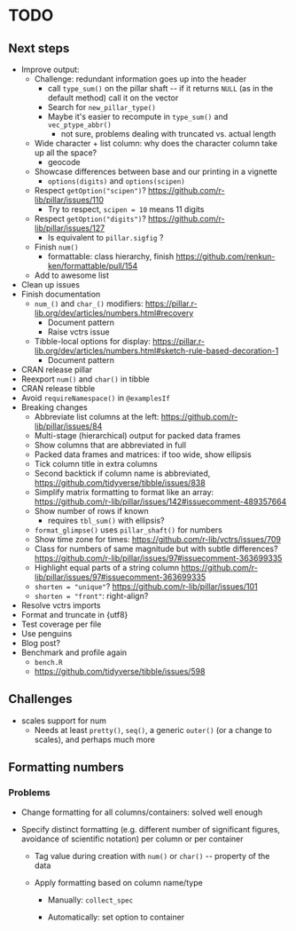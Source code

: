 # TODO

## Next steps

- Improve output:
    - Challenge: redundant information goes up into the header
        - call `type_sum()` on the pillar shaft -- if it returns `NULL` (as in the default method) call it on the vector
        - Search for `new_pillar_type()`
        - Maybe it's easier to recompute in `type_sum()` and `vec_ptype_abbr()`
            - not sure, problems dealing with truncated vs. actual length
    - Wide character + list column: why does the character column take up all the space?
        - geocode
    - Showcase differences between base and our printing in a vignette
        - `options(digits)` and `options(scipen)`
    - Respect `getOption("scipen")`? <https://github.com/r-lib/pillar/issues/110>
        - Try to respect, `scipen = 10` means 11 digits
    - Respect `getOption("digits")`? <https://github.com/r-lib/pillar/issues/127>
        - Is equivalent to `pillar.sigfig` ?
    - Finish `num()`
        - formattable: class hierarchy, finish <https://github.com/renkun-ken/formattable/pull/154>
    - Add to awesome list
- Clean up issues
- Finish documentation
    - `num_()` and `char_()` modifiers: <https://pillar.r-lib.org/dev/articles/numbers.html#recovery>
        - Document pattern
        - Raise vctrs issue
    - Tibble-local options for display: <https://pillar.r-lib.org/dev/articles/numbers.html#sketch-rule-based-decoration-1>
        - Document pattern
- CRAN release pillar
- Reexport `num()` and `char()` in tibble
- CRAN release tibble
- Avoid `requireNamespace()` in `@examplesIf`
- Breaking changes
    - Abbreviate list columns at the left: <https://github.com/r-lib/pillar/issues/84>
    - Multi-stage (hierarchical) output for packed data frames
    - Show columns that are abbreviated in full
    - Packed data frames and matrices: if too wide, show ellipsis
    - Tick column title in extra columns
    - Second backtick if column name is abbreviated, <https://github.com/tidyverse/tibble/issues/838>
    - Simplify matrix formatting to format like an array: <https://github.com/r-lib/pillar/issues/142#issuecomment-489357664>
    - Show number of rows if known
        - requires `tbl_sum()` with ellipsis?
    - `format_glimpse()` uses `pillar_shaft()` for numbers
    - Show time zone for times: <https://github.com/r-lib/vctrs/issues/709>
    - Class for numbers of same magnitude but with subtle differences? <https://github.com/r-lib/pillar/issues/97#issuecomment-363699335>
    - Highlight equal parts of a string column <https://github.com/r-lib/pillar/issues/97#issuecomment-363699335>
    - `shorten = "unique"`? <https://github.com/r-lib/pillar/issues/101>
    - `shorten = "front"`: right-align?
- Resolve vctrs imports
- Format and truncate in {utf8}
- Test coverage per file
- Use penguins
- Blog post?
- Benchmark and profile again
    - `bench.R`
    - <https://github.com/tidyverse/tibble/issues/598>

## Challenges

- scales support for num
    - Needs at least `pretty()`, `seq()`, a generic `outer()` (or a change to scales), and perhaps much more


## Formatting numbers

### Problems

- Change formatting for all columns/containers: solved well enough

- Specify distinct formatting (e.g. different number of significant figures, avoidance of scientific notation) per column or per container

    - Tag value during creation with `num()` or `char()` -- property of the data

    - Apply formatting based on column name/type

        - Manually: `collect_spec`

        - Automatically: set option to container
